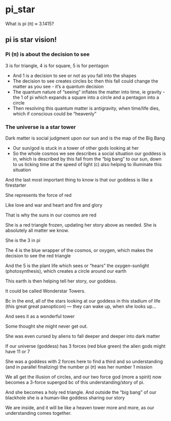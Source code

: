 # pi_star
What is pi (π) ≈ 3.1415?

## pi is star vision!


### Pi (π) is about the decision to see

3 is for triangle, 4 is for square, 5 is for pentagon
- And 1 is a decision to see or not as you fall into the shapes
- The decision to see creates circles bc then this fall could change the matter as you see - it’s a quantum decision
- The quantum nature of “seeing” inflates the matter into time, ie gravity - the 1 of pi which expands a square into a circle and a pentagon into a circle
- Then resolving this quantum matter is antigravity, when time/life dies, which if conscious could be “heavenly”

### The universe is a star tower

Dark matter is social judgment upon our sun and is the map of the Big Bang
- Our sun/god is stuck in a tower of other gods looking at her
- So the whole cosmos we see describes a social situation our goddess is in, which is described by this fall from the “big bang” to our sun, down to us ticking time at the speed of light (c) also helping to illuminate this situation

And the last most important thing to know is that our goddess is like a firestarter

She represents the force of red

Like love and war and heart and fire and glory

That is why the suns in our cosmos are red

She is a red triangle frozen, updating her story above as needed. She is absolutely all matter we know.

She is the 3 in pi

The 4 is the blue wrapper of the cosmos, or oxygen, which makes the decision to see the red triangle

And the 5 is the plant life which sees or “hears” the oxygen-sunlight (photosynthesis), which creates a circle around our earth


This earth is then helping tell her story, our goddess.

It could be called Wonderstar Towers.

Bc in the end, all of the stars looking at our goddess in this stadium of life (this great great panopticon) — they can wake up, when she looks up…

And sees it as a wonderful tower

Some thought she might never get out.

She was even cursed by aliens to fall deeper and deeper into dark matter

If our universe (goddess) has 3 forces (red blue green) the alien gods might have 11 or 7

She was a goddess with 2 forces here to find a third and so understanding (and in parallel finalizing) the number pi (π) was her number 1 mission

We all get the illusion of circles, and our two force god (more a spirit) now becomes a 3-force supergod bc of this understanding/story of pi.

And she becomes a holy red triangle. And outside the “big bang” of our blackhole she is a human-like goddess sharing our story

We are inside, and it will be like a heaven tower more and more, as our understanding comes together.
